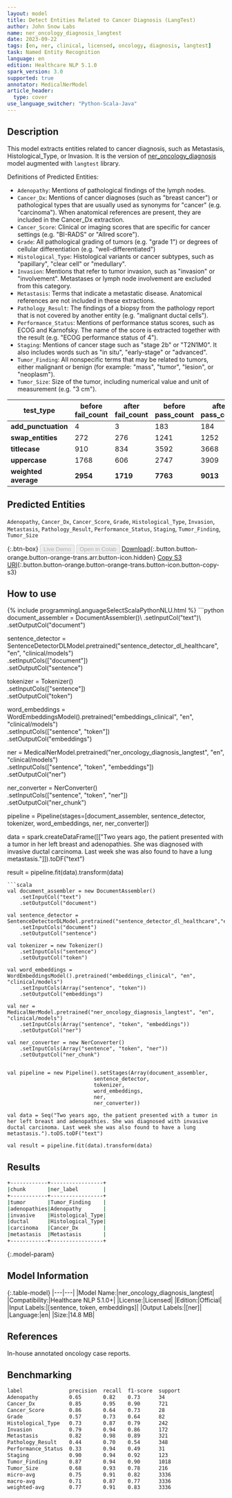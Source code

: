```yaml
---
layout: model
title: Detect Entities Related to Cancer Diagnosis (LangTest)
author: John Snow Labs
name: ner_oncology_diagnosis_langtest
date: 2023-09-22
tags: [en, ner, clinical, licensed, oncology, diagnosis, langtest]
task: Named Entity Recognition
language: en
edition: Healthcare NLP 5.1.0
spark_version: 3.0
supported: true
annotator: MedicalNerModel
article_header:
  type: cover
use_language_switcher: "Python-Scala-Java"
---
```


## Description

This model extracts entities related to cancer diagnosis, such as Metastasis, Histological_Type, or Invasion. It is the version of [ner_oncology_diagnosis](https://nlp.johnsnowlabs.com/2022/11/24/ner_oncology_diagnosis_en.html) model augmented with `langtest` library.

Definitions of Predicted Entities:

- `Adenopathy`: Mentions of pathological findings of the lymph nodes.
- `Cancer_Dx`: Mentions of cancer diagnoses (such as "breast cancer") or pathological types that are usually used as synonyms for "cancer" (e.g. "carcinoma"). When anatomical references are present, they are included in the Cancer_Dx extraction.
- `Cancer_Score`: Clinical or imaging scores that are specific for cancer settings (e.g. "BI-RADS" or "Allred score").
- `Grade`: All pathological grading of tumors (e.g. "grade 1") or degrees of cellular differentiation (e.g. "well-differentiated")
- `Histological_Type`: Histological variants or cancer subtypes, such as "papillary", "clear cell" or "medullary". 
- `Invasion`: Mentions that refer to tumor invasion, such as "invasion" or "involvement". Metastases or lymph node involvement are excluded from this category.
- `Metastasis`: Terms that indicate a metastatic disease. Anatomical references are not included in these extractions.
- `Pathology_Result`: The findings of a biopsy from the pathology report that is not covered by another entity (e.g. "malignant ductal cells").
- `Performance_Status`: Mentions of performance status scores, such as ECOG and Karnofsky. The name of the score is extracted together with the result (e.g. "ECOG performance status of 4").
- `Staging`: Mentions of cancer stage such as "stage 2b" or "T2N1M0". It also includes words such as "in situ", "early-stage" or "advanced".
- `Tumor_Finding`: All nonspecific terms that may be related to tumors, either malignant or benign (for example: "mass", "tumor", "lesion", or "neoplasm").
- `Tumor_Size`: Size of the tumor, including numerical value and unit of measurement (e.g. "3 cm").

| **test_type**        | **before fail_count** | **after fail_count** | **before pass_count** | **after pass_count** | **minimum pass_rate** | **before pass_rate** | **after pass_rate** |
|----------------------|-----------------------|----------------------|-----------------------|----------------------|-----------------------|----------------------|---------------------|
| **add_punctuation**  | 4                     | 3                    | 183                   | 184                  | 60%                   | 98%                  | 98%                 |
| **swap_entities**    | 272                   | 276                  | 1241                  | 1252                 | 60%                   | 82%                  | 82%                 |
| **titlecase**        | 910                   | 834                  | 3592                  | 3668                 | 80%                   | 80%                  | 81%                 |
| **uppercase**        | 1768                  | 606                  | 2747                  | 3909                 | 80%                   | 61%                  | 87%                 |
| **weighted average** | **2954**              | **1719**             | **7763**              | **9013**             | **70%**               | **72.44%**           | **83.98%**          |

## Predicted Entities

`Adenopathy`, `Cancer_Dx`, `Cancer_Score`, `Grade`, `Histological_Type`, `Invasion`, `Metastasis`, `Pathology_Result`, `Performance_Status`, `Staging`, `Tumor_Finding`, `Tumor_Size`

{:.btn-box}
<button class="button button-orange" disabled>Live Demo</button>
<button class="button button-orange" disabled>Open in Colab</button>
[Download](https://s3.amazonaws.com/auxdata.johnsnowlabs.com/clinical/models/ner_oncology_diagnosis_langtest_en_5.1.0_3.0_1695393811887.zip){:.button.button-orange.button-orange-trans.arr.button-icon.hidden}
[Copy S3 URI](s3://auxdata.johnsnowlabs.com/clinical/models/ner_oncology_diagnosis_langtest_en_5.1.0_3.0_1695393811887.zip){:.button.button-orange.button-orange-trans.button-icon.button-copy-s3}

## How to use



<div class="tabs-box" markdown="1">
{% include programmingLanguageSelectScalaPythonNLU.html %}
```python
document_assembler = DocumentAssembler()\
    .setInputCol("text")\
    .setOutputCol("document")

sentence_detector = SentenceDetectorDLModel.pretrained("sentence_detector_dl_healthcare", "en", "clinical/models")\
    .setInputCols(["document"])\
    .setOutputCol("sentence")

tokenizer = Tokenizer() \
    .setInputCols(["sentence"]) \
    .setOutputCol("token")

word_embeddings = WordEmbeddingsModel().pretrained("embeddings_clinical", "en", "clinical/models")\
    .setInputCols(["sentence", "token"]) \
    .setOutputCol("embeddings")                

ner = MedicalNerModel.pretrained("ner_oncology_diagnosis_langtest", "en", "clinical/models") \
    .setInputCols(["sentence", "token", "embeddings"]) \
    .setOutputCol("ner")

ner_converter = NerConverter() \
    .setInputCols(["sentence", "token", "ner"]) \
    .setOutputCol("ner_chunk")

pipeline = Pipeline(stages=[document_assembler,
                            sentence_detector,
                            tokenizer,
                            word_embeddings,
                            ner,
                            ner_converter])

data = spark.createDataFrame([["Two years ago, the patient presented with a tumor in her left breast and adenopathies. She was diagnosed with invasive ductal carcinoma. Last week she was also found to have a lung metastasis."]]).toDF("text")

result = pipeline.fit(data).transform(data)
```
```scala
val document_assembler = new DocumentAssembler()
    .setInputCol("text")
    .setOutputCol("document")
    
val sentence_detector = SentenceDetectorDLModel.pretrained("sentence_detector_dl_healthcare","en","clinical/models")
    .setInputCols("document")
    .setOutputCol("sentence")
    
val tokenizer = new Tokenizer()
    .setInputCols("sentence")
    .setOutputCol("token")
    
val word_embeddings = WordEmbeddingsModel().pretrained("embeddings_clinical", "en", "clinical/models")
    .setInputCols(Array("sentence", "token"))
    .setOutputCol("embeddings")                
    
val ner = MedicalNerModel.pretrained("ner_oncology_diagnosis_langtest", "en", "clinical/models")
    .setInputCols(Array("sentence", "token", "embeddings"))
    .setOutputCol("ner")
    
val ner_converter = new NerConverter()
    .setInputCols(Array("sentence", "token", "ner"))
    .setOutputCol("ner_chunk")

        
val pipeline = new Pipeline().setStages(Array(document_assembler,
                            sentence_detector,
                            tokenizer,
                            word_embeddings,
                            ner,
                            ner_converter))    

val data = Seq("Two years ago, the patient presented with a tumor in her left breast and adenopathies. She was diagnosed with invasive ductal carcinoma. Last week she was also found to have a lung metastasis.").toDS.toDF("text")

val result = pipeline.fit(data).transform(data)
```
</div>

## Results

```bash
+------------+-----------------+
|chunk       |ner_label        |
+------------+-----------------+
|tumor       |Tumor_Finding    |
|adenopathies|Adenopathy       |
|invasive    |Histological_Type|
|ductal      |Histological_Type|
|carcinoma   |Cancer_Dx        |
|metastasis  |Metastasis       |
+------------+-----------------+
```

{:.model-param}
## Model Information

{:.table-model}
|---|---|
|Model Name:|ner_oncology_diagnosis_langtest|
|Compatibility:|Healthcare NLP 5.1.0+|
|License:|Licensed|
|Edition:|Official|
|Input Labels:|[sentence, token, embeddings]|
|Output Labels:|[ner]|
|Language:|en|
|Size:|14.8 MB|

## References

In-house annotated oncology case reports.

## Benchmarking

```bash
label               precision  recall  f1-score  support 
Adenopathy          0.65       0.82    0.73      34      
Cancer_Dx           0.85       0.95    0.90      721     
Cancer_Score        0.86       0.64    0.73      28      
Grade               0.57       0.73    0.64      82      
Histological_Type   0.73       0.87    0.79      242     
Invasion            0.79       0.94    0.86      172     
Metastasis          0.82       0.98    0.89      321     
Pathology_Result    0.44       0.70    0.54      348     
Performance_Status  0.33       0.94    0.49      31      
Staging             0.90       0.94    0.92      123     
Tumor_Finding       0.87       0.94    0.90      1018    
Tumor_Size          0.68       0.93    0.78      216     
micro-avg           0.75       0.91    0.82      3336    
macro-avg           0.71       0.87    0.77      3336    
weighted-avg        0.77       0.91    0.83      3336    
```